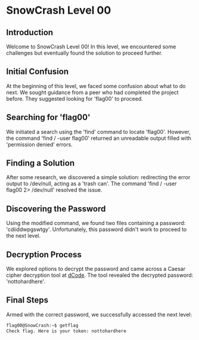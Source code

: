 # SnowCrash Level 00

## Introduction
Welcome to SnowCrash Level 00! In this level, we encountered some challenges but eventually found the solution to proceed further.

## Initial Confusion
At the beginning of this level, we faced some confusion about what to do next. We sought guidance from a peer who had completed the project before. They suggested looking for 'flag00' to proceed.

## Searching for 'flag00'
We initiated a search using the 'find' command to locate 'flag00'. However, the command 'find / -user flag00' returned an unreadable output filled with 'permission denied' errors.

## Finding a Solution
After some research, we discovered a simple solution: redirecting the error output to /dev/null, acting as a 'trash can'. The command 'find / -user flag00 2> /dev/null' resolved the issue.

## Discovering the Password
Using the modified command, we found two files containing a password: 'cdiiddwpgswtgy'. Unfortunately, this password didn't work to proceed to the next level.

## Decryption Process
We explored options to decrypt the password and came across a Caesar cipher decryption tool at [dCode](https://www.dcode.fr/chiffre-cesar). The tool revealed the decrypted password: 'nottohardhere'.

## Final Steps
Armed with the correct password, we successfully accessed the next level:
```bash
flag00@SnowCrash:~$ getflag
Check flag. Here is your token: nottohardhere
